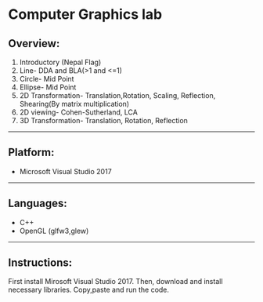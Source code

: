 # Computer Graphics lab

## Overview:

1. Introductory (Nepal Flag)  
2. Line- DDA and BLA(>1 and <=1)  
3. Circle- Mid Point  
4. Ellipse- Mid Point  
5. 2D Transformation- Translation,Rotation, Scaling, Reflection, Shearing(By matrix multiplication)
6. 2D viewing- Cohen-Sutherland, LCA
7. 3D Transformation- Translation, Rotation, Reflection
----
## Platform:

* Microsoft Visual Studio 2017
----
## Languages:

* C++
* OpenGL (glfw3,glew)
----
## Instructions:

First install Mirosoft Visual Studio 2017. Then, download and install necessary libraries. Copy,paste and run the code.
